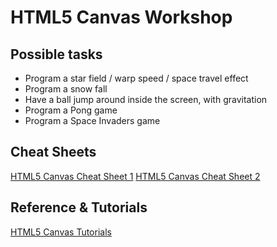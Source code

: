 # HTML5 Canvas Workshop

## Possible tasks

- Program a star field / warp speed / space travel effect
- Program a snow fall
- Have a ball jump around inside the screen, with gravitation
- Program a Pong game
- Program a Space Invaders game

## Cheat Sheets

[HTML5 Canvas Cheat Sheet 1](http://cheatsheetworld.com/programming/html5-canvas-cheat-sheet/)
[HTML5 Canvas Cheat Sheet 2](http://cheatsheetworld.com/programming/html5-canvas-cheat-sheet/)

## Reference & Tutorials

[HTML5 Canvas Tutorials](http://www.html5canvastutorials.com/)

